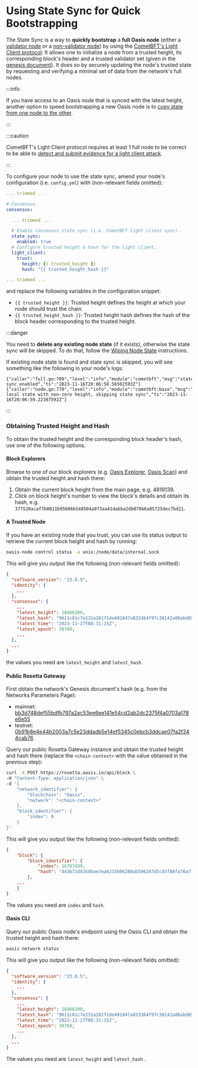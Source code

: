 # Using State Sync for Quick Bootstrapping

The State Sync is a way to **quickly bootstrap** a **full Oasis node** (either a
[validator node](../validator-node.mdx) or a
[non-validator node](../non-validator-node.mdx)) by using the
[CometBFT's Light Client protocol]. It allows one to initialize a node from a
trusted height, its corresponding block's header and a trusted validator set
(given in the [genesis document](../../genesis-doc.md)). It does so by securely
updating the node's trusted state by requesting and verifying a minimal set of
data from the network's full nodes.

:::info

If you have access to an Oasis node that is synced with the latest height,
another option to speed bootstrapping a new Oasis node is to [copy state from one
node to the other].

:::

:::caution

CometBFT's Light Client protocol requires at least 1 full node to be correct
to be able to [detect and submit evidence for a light client attack].

:::

To configure your node to use the state sync, amend your node's configuration
(i.e. `config.yml`) with (non-relevant fields omitted):

```yaml
... trimmed ...

# Consensus.
consensus:

  ... trimmed ...

  # Enable consensus state sync (i.e. CometBFT light client sync).
  state_sync:
    enabled: true
  # Configure trusted height & hash for the light client.
  light_client:
    trust:
      height: {{ trusted_height }}
      hash: "{{ trusted_height_hash }}"

... trimmed ...

```

and replace the following variables in the configuration snippet:

* `{{ trusted_height }}`: Trusted height defines the height at which your node should trust the chain.
* `{{ trusted_height_hash }}`: Trusted height hash defines the hash of the block header corresponding to the trusted height.

:::danger

You need to **delete any existing node state** (if it exists), otherwise the
state sync will be skipped. To do that, follow the [Wiping Node State]
instructions.

If existing node state is found and state sync is skipped, you will see
something like the following in your node's logs:

```
{"caller":"full.go:709","level":"info","module":"cometbft","msg":"state sync enabled","ts":"2023-11-16T20:06:58.56502593Z"}
{"caller":"node.go:770","level":"info","module":"cometbft:base","msg":"Found local state with non-zero height, skipping state sync","ts":"2023-11-16T20:06:59.22387592Z"}
```

:::

[CometBFT's Light Client protocol]:
  https://docs.cometbft.com/main/explanation/core/light-client
[copy state from one node to the other]: copy-state-from-one-node-to-the-other.md
[detect and submit evidence for a light client attack]:
  https://docs.cometbft.com/main/explanation/core/light-client#where-to-obtain-trusted-height--hash
[Wiping Node State]: ../maintenance/wiping-node-state.md#state-wipe-and-keep-node-identity

### Obtaining Trusted Height and Hash

To obtain the trusted height and the corresponding block header's hash, use one
of the following options.

#### Block Explorers

Browse to one of our block explorers (e.g. [Oasis Explorer], [Oasis Scan]) and
obtain the trusted height and hash there:

1. Obtain the current block height from the main page, e.g. 4819139.
2. Click on block height's number to view the block's details and obtain its
   hash, e.g. `377520acaf7b8011b95686b548504a973aa414abba2db070b6a85725dec7bd21`.

[Oasis Explorer]: https://explorer.oasis.io/
[Oasis Scan]: https://www.oasisscan.com

#### A Trusted Node

If you have an existing node that you trust, you can use its status output to
retrieve the current block height and hash by running:

```bash
oasis-node control status -a unix:/node/data/internal.sock
```

This will give you output like the following (non-relevant fields omitted):

```json
{
  "software_version": "23.0.5",
  "identity": {
    ...
  },
  "consensus": {
    ...
    "latest_height": 18466200,
    "latest_hash": "9611c81c7e231a281f1de491047a833364f97c38142a80abd65ce41bce123378",
    "latest_time": "2023-11-27T08:31:15Z",
    "latest_epoch": 30760,
    ...
  },
  ...
}
```

the values you need are `latest_height` and `latest_hash`.

#### Public Rosetta Gateway

First obtain the network's Genesis document's hash (e.g. from the Networks Parameters Page):
- mainnet: [bb3d748def55bdfb797a2ac53ee6ee141e54cd2ab2dc2375f4a0703a178e6e55](https://docs.oasis.io/node/mainnet/)
- testnet: [0b91b8e4e44b2003a7c5e23ddadb5e14ef5345c0ebcb3ddcae07fa2f244cab76](https://docs.oasis.io/node/testnet/)

Query our public Rosetta Gateway instance and obtain the trusted height and hash
there (replace the `<chain-context>` with the value obtained in the previous step):

```bash
curl -X POST https://rosetta.oasis.io/api/block \
-H "Content-Type: application/json" \
-d '{
    "network_identifier": {
        "blockchain": "Oasis",
        "network": "<chain-context>"
    },
    "block_identifier": {
        "index": 0
    }
}'
```

This will give you output like the following (non-relevant fields omitted):

```json
{
	"block": {
		"block_identifier": {
			"index": 16787439,
			"hash": "443b71d835dbae7ea6233b06280ab596287d5c45f88fa76a71bf6cc52366592e"
		},
    ...
	}
}
```

The values you need are `index` and `hash`.

#### Oasis CLI

Query our public Oasis node's endpoint using the Oasis CLI and obtain the
trusted height and hash there:

```bash
oasis network status
```

This will give you output like the following (non-relevant fields omitted):

```json
{
  "software_version": "23.0.5",
  "identity": {
    ...
  },
  "consensus": {
    ...
    "latest_height": 18466200,
    "latest_hash": "9611c81c7e231a281f1de491047a833364f97c38142a80abd65ce41bce123378",
    "latest_time": "2023-11-27T08:31:15Z",
    "latest_epoch": 30760,
    ...
  },
  ...
}
```

The values you need are `latest_height` and `latest_hash` .

